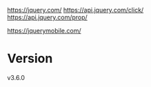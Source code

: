 https://jquery.com/
https://api.jquery.com/click/
https://api.jquery.com/prop/

https://jquerymobile.com/

# Version
v3.6.0
